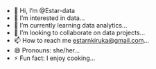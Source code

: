 - 👋 Hi, I’m @Estar-data
- 👀 I’m interested in data...
- 🌱 I’m currently learning data analytics...
- 💞️ I’m looking to collaborate on data projects...
- 📫 How to reach me estarnkiruka@gmail.com...
- 😄 Pronouns: she/her...
- ⚡ Fun fact: I enjoy cooking...

<!---
Estar-data/Estar-data is a ✨ special ✨ repository because its `README.md` (this file) appears on your GitHub profile.
You can click the Preview link to take a look at your changes.
--->
